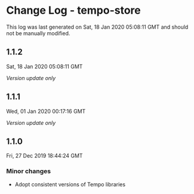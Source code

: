 # Change Log - tempo-store

This log was last generated on Sat, 18 Jan 2020 05:08:11 GMT and should not be manually modified.

## 1.1.2
Sat, 18 Jan 2020 05:08:11 GMT

*Version update only*

## 1.1.1
Wed, 01 Jan 2020 00:17:16 GMT

*Version update only*

## 1.1.0
Fri, 27 Dec 2019 18:44:24 GMT

### Minor changes

- Adopt consistent versions of Tempo libraries

